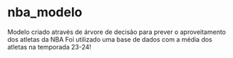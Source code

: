 # nba_modelo
Modelo criado através de árvore de decisão para prever o aproveitamento dos atletas da NBA
Foi utilizado uma base de dados com a média dos atletas na temporada 23-24!

